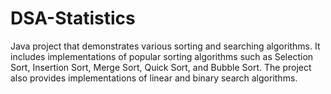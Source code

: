 # DSA-Statistics
Java project that demonstrates various sorting and searching algorithms. It includes implementations of popular sorting algorithms such as Selection Sort, Insertion Sort, Merge Sort, Quick Sort, and Bubble Sort. The project also provides implementations of linear and binary search algorithms.
